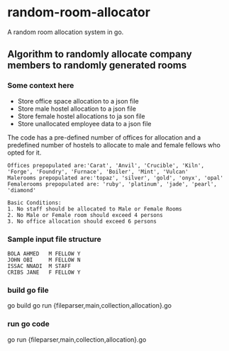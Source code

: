 # random-room-allocator

A random room allocation system in go.

## Algorithm to randomly allocate company members to randomly generated rooms

### Some context here

- Store office space allocation to a json file
- Store male hostel allocation to a json file
- Store female hostel allocations to ja son file
- Store unallocated employee data to a json file


The code has a pre-defined number of offices for allocation and a predefined number of hostels to allocate to male and female fellows who opted for it.

```Text
Offices prepopulated are:'Carat', 'Anvil', 'Crucible', 'Kiln', 'Forge', 'Foundry', 'Furnace', 'Boiler', 'Mint', 'Vulcan'
Malerooms prepopulated are:'topaz', 'silver', 'gold', 'onyx', 'opal'
Femalerooms prepopulated are: 'ruby', 'platinum', 'jade', 'pearl', 'diamond'
```


```Text
Basic Conditions:
1. No staff should be allocated to Male or Female Rooms
2. No Male or Female room should exceed 4 persons
3. No office allocation should exceed 6 persons
```

### Sample input file structure

```Text
BOLA AHMED   M FELLOW Y
JOHN OBI     M FELLOW N
ISSAC NNADI  M STAFF
CRIBS JANE   F FELLOW Y
```

### build go file

go build go run {fileparser,main,collection,allocation}.go

### run go code

go run {fileparser,main,collection,allocation}.go
